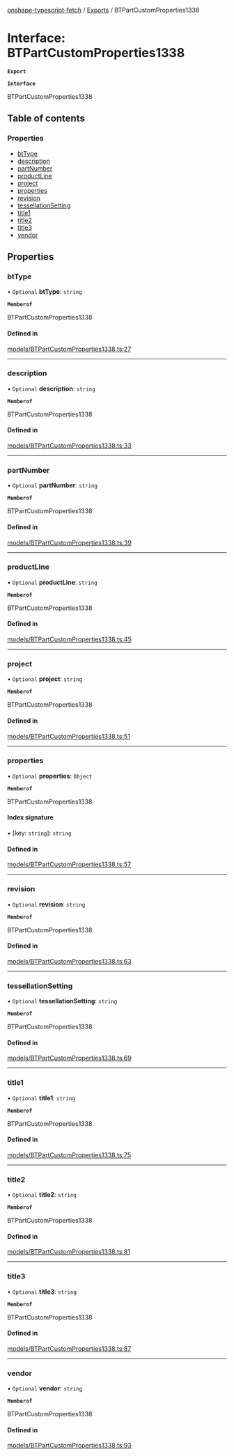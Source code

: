 [onshape-typescript-fetch](../README.md) / [Exports](../modules.md) / BTPartCustomProperties1338

# Interface: BTPartCustomProperties1338

**`Export`**

**`Interface`**

BTPartCustomProperties1338

## Table of contents

### Properties

- [btType](BTPartCustomProperties1338.md#bttype)
- [description](BTPartCustomProperties1338.md#description)
- [partNumber](BTPartCustomProperties1338.md#partnumber)
- [productLine](BTPartCustomProperties1338.md#productline)
- [project](BTPartCustomProperties1338.md#project)
- [properties](BTPartCustomProperties1338.md#properties)
- [revision](BTPartCustomProperties1338.md#revision)
- [tessellationSetting](BTPartCustomProperties1338.md#tessellationsetting)
- [title1](BTPartCustomProperties1338.md#title1)
- [title2](BTPartCustomProperties1338.md#title2)
- [title3](BTPartCustomProperties1338.md#title3)
- [vendor](BTPartCustomProperties1338.md#vendor)

## Properties

### btType

• `Optional` **btType**: `string`

**`Memberof`**

BTPartCustomProperties1338

#### Defined in

[models/BTPartCustomProperties1338.ts:27](https://github.com/toebes/onshape-typescript-fetch/blob/3e11ae1/models/BTPartCustomProperties1338.ts#L27)

___

### description

• `Optional` **description**: `string`

**`Memberof`**

BTPartCustomProperties1338

#### Defined in

[models/BTPartCustomProperties1338.ts:33](https://github.com/toebes/onshape-typescript-fetch/blob/3e11ae1/models/BTPartCustomProperties1338.ts#L33)

___

### partNumber

• `Optional` **partNumber**: `string`

**`Memberof`**

BTPartCustomProperties1338

#### Defined in

[models/BTPartCustomProperties1338.ts:39](https://github.com/toebes/onshape-typescript-fetch/blob/3e11ae1/models/BTPartCustomProperties1338.ts#L39)

___

### productLine

• `Optional` **productLine**: `string`

**`Memberof`**

BTPartCustomProperties1338

#### Defined in

[models/BTPartCustomProperties1338.ts:45](https://github.com/toebes/onshape-typescript-fetch/blob/3e11ae1/models/BTPartCustomProperties1338.ts#L45)

___

### project

• `Optional` **project**: `string`

**`Memberof`**

BTPartCustomProperties1338

#### Defined in

[models/BTPartCustomProperties1338.ts:51](https://github.com/toebes/onshape-typescript-fetch/blob/3e11ae1/models/BTPartCustomProperties1338.ts#L51)

___

### properties

• `Optional` **properties**: `Object`

**`Memberof`**

BTPartCustomProperties1338

#### Index signature

▪ [key: `string`]: `string`

#### Defined in

[models/BTPartCustomProperties1338.ts:57](https://github.com/toebes/onshape-typescript-fetch/blob/3e11ae1/models/BTPartCustomProperties1338.ts#L57)

___

### revision

• `Optional` **revision**: `string`

**`Memberof`**

BTPartCustomProperties1338

#### Defined in

[models/BTPartCustomProperties1338.ts:63](https://github.com/toebes/onshape-typescript-fetch/blob/3e11ae1/models/BTPartCustomProperties1338.ts#L63)

___

### tessellationSetting

• `Optional` **tessellationSetting**: `string`

**`Memberof`**

BTPartCustomProperties1338

#### Defined in

[models/BTPartCustomProperties1338.ts:69](https://github.com/toebes/onshape-typescript-fetch/blob/3e11ae1/models/BTPartCustomProperties1338.ts#L69)

___

### title1

• `Optional` **title1**: `string`

**`Memberof`**

BTPartCustomProperties1338

#### Defined in

[models/BTPartCustomProperties1338.ts:75](https://github.com/toebes/onshape-typescript-fetch/blob/3e11ae1/models/BTPartCustomProperties1338.ts#L75)

___

### title2

• `Optional` **title2**: `string`

**`Memberof`**

BTPartCustomProperties1338

#### Defined in

[models/BTPartCustomProperties1338.ts:81](https://github.com/toebes/onshape-typescript-fetch/blob/3e11ae1/models/BTPartCustomProperties1338.ts#L81)

___

### title3

• `Optional` **title3**: `string`

**`Memberof`**

BTPartCustomProperties1338

#### Defined in

[models/BTPartCustomProperties1338.ts:87](https://github.com/toebes/onshape-typescript-fetch/blob/3e11ae1/models/BTPartCustomProperties1338.ts#L87)

___

### vendor

• `Optional` **vendor**: `string`

**`Memberof`**

BTPartCustomProperties1338

#### Defined in

[models/BTPartCustomProperties1338.ts:93](https://github.com/toebes/onshape-typescript-fetch/blob/3e11ae1/models/BTPartCustomProperties1338.ts#L93)

